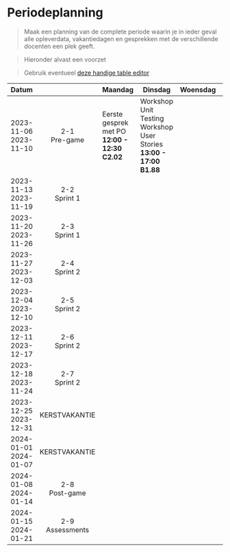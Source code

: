 # Periodeplanning

> Maak een planning van de complete periode waarin je in ieder geval alle opleverdata, vakantiedagen en gesprekken met de verschillende docenten een plek geeft.

> Hieronder alvast een voorzet

> Gebruik eventueel [deze handige table editor](https://www.tablesgenerator.com/markdown_tables)

| Datum                    |                    | Maandag                                       | Dinsdag                                                                    | Woensdag | Donderdag                                                    | Vrijdag                                      |
| ------------------------ | :----------------: | --------------------------------------------- | -------------------------------------------------------------------------- | -------- | ------------------------------------------------------------ | -------------------------------------------- |
| 2023-11-06<br>2023-11-10 |  2-1<br>Pre-game   | Eerste gesprek met PO **12:00 - 12:30 C2.02** | Workshop Unit Testing <br>Workshop User Stories<br>**13:00 - 17:00 B1.88** |          | Workshop C4 \& Software Guidebook<br>**13:00 - 17:00 B1.88** | Sprint Planning <br> **09:45 - 10:45 C2.03** |
| 2023-11-13<br>2023-11-19 |  2-2<br>Sprint 1   |                                               |                                                                            |          |                                                              |                                              |
| 2023-11-20<br>2023-11-26 |  2-3<br>Sprint 1   |                                               |                                                                            |          |                                                              |                                              |
| 2023-11-27<br>2023-12-03 |  2-4<br>Sprint 2   |                                               |                                                                            |          |                                                              |                                              |
| 2023-12-04<br>2023-12-10 |  2-5<br>Sprint 2   |                                               |                                                                            |          |                                                              |                                              |
| 2023-12-11<br>2023-12-17 |  2-6<br>Sprint 2   |                                               |                                                                            |          |                                                              |                                              |
| 2023-12-18<br>2023-11-24 |  2-7<br>Sprint 2   |                                               |                                                                            |          |                                                              |                                              |
| 2023-12-25<br>2023-12-31 |   KERSTVAKANTIE    |                                               |                                                                            |          |                                                              |                                              |
| 2024-01-01<br>2024-01-07 |   KERSTVAKANTIE    |                                               |                                                                            |          |                                                              |                                              |
| 2024-01-08<br>2024-01-14 |  2-8<br>Post-game  |                                               |                                                                            |          |                                                              |                                              |
| 2024-01-15<br>2024-01-21 | 2-9<br>Assessments |                                               |                                                                            |          |                                                              |                                              |
